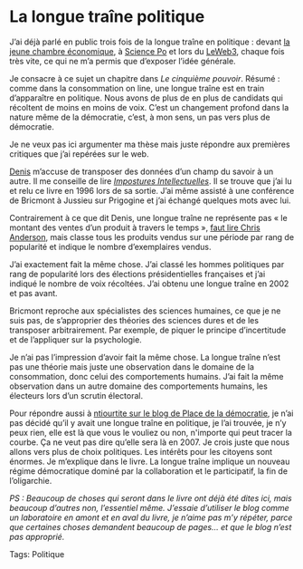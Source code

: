 # La longue traîne politique

J’ai déjà parlé en public trois fois de la longue traîne en politique : devant [la jeune chambre économique](http://blog.tcrouzet.com/2006/11/15/avant-premiere/), à [Science Po](http://blog.tcrouzet.com/2006/12/05/cinquiemes-matinees-de-l%e2%80%99afcap/) et lors du [LeWeb3](http://www.leweb3.com), chaque fois très vite, ce qui ne m’a permis que d’exposer l’idée générale.

Je consacre à ce sujet un chapitre dans *Le cinquième pouvoir*. Résumé : comme dans la consommation on line, une longue traîne est en train d’apparaître en politique. Nous avons de plus de en plus de candidats qui récoltent de moins en moins de voix. C’est un changement profond dans la nature même de la démocratie, c’est, à mon sens, un pas vers plus de démocratie.

Je ne veux pas ici argumenter ma thèse mais juste répondre aux premières critiques que j’ai repérées sur le web.

[Denis](http://www.balencourt.com/com/index.php/2006/12/12/279-leweb3-internet-et-la-democratie) m’accuse de transposer des données d’un champ du savoir à un autre. Il me conseille de lire [*Impostures Intellectuelles*](http://www.amazon.fr/Impostures-intellectuelles-Sokal-Bricmont-J/dp/2253942766). Il se trouve que j’ai lu et relu ce livre en 1996 lors de sa sortie. J’ai même assisté à une conférence de Bricmont à Jussieu sur Prigogine et j’ai échangé quelques mots avec lui.

Contrairement à ce que dit Denis, une longue traîne ne représente pas « le montant des ventes d’un produit à travers le temps », [faut lire Chris Anderson](http://www.thelongtail.com/), mais classe tous les produits vendus sur une période par rang de popularité et indique le nombre d’exemplaires vendus.

J’ai exactement fait la même chose. J’ai classé les hommes politiques par rang de popularité lors des élections présidentielles françaises et j’ai indiqué le nombre de voix récoltées. J’ai obtenu une longue traîne en 2002 et pas avant.

Bricmont reproche aux spécialistes des sciences humaines, ce que je ne suis pas, de s’approprier des théories des sciences dures et de les transposer arbitrairement. Par exemple, de piquer le principe d’incertitude et de l’appliquer sur la psychologie.

Je n’ai pas l’impression d’avoir fait la même chose. La longue traîne n’est pas une théorie mais juste une observation dans le domaine de la consommation, donc celui des comportements humains. J’ai fait la même observation dans un autre domaine des comportements humains, les électeurs lors d’un scrutin électoral.

Pour répondre aussi à [ntiourtite sur le blog de Place de la démocratie](http://xmo.blogs.com/pdld/2006/12/leweb3_thierry__1.html), je n’ai pas décidé qu’il y avait une longue traîne en politique, je l’ai trouvée, je n’y peux rien, elle est là que vous le vouliez ou non, n'importe qui peut tracer la courbe. Ça ne veut pas dire qu’elle sera là en 2007. Je crois juste que nous allons vers plus de choix politiques. Les intérêts pour les citoyens sont énormes. Je m’explique dans le livre. La longue traîne implique un nouveau régime démocratique dominé par la collaboration et le participatif, la fin de l’oligarchie.

*PS : Beaucoup de choses qui seront dans le livre ont déjà été dites ici, mais beaucoup d’autres non, l’essentiel même. J’essaie d’utiliser le blog comme un laboratoire en amont et en aval du livre, je n’aime pas m’y répéter, parce que certaines choses demandent beaucoup de pages… et que le blog n’est pas approprié.*

Tags: Politique